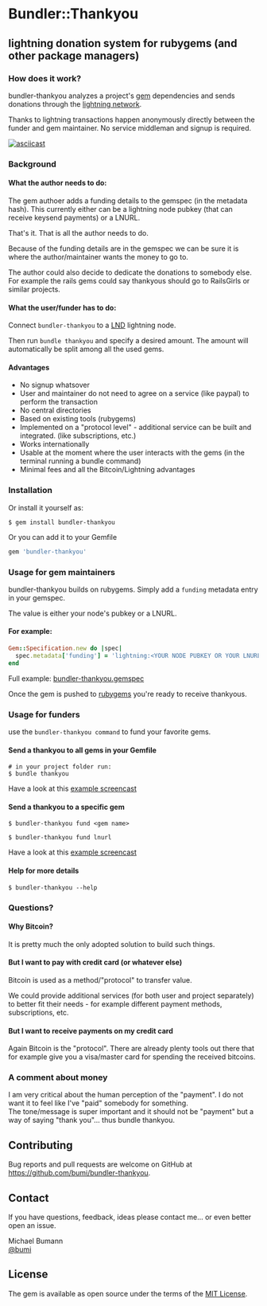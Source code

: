 

# Bundler::Thankyou
## lightning donation system for rubygems (and other package managers)

### How does it work?

bundler-thankyou analyzes a project's [gem](https://rubygems.org/) dependencies and sends donations through the [lightning network](http://lightning.network/). 

Thanks to lightning transactions happen anonymously directly between the funder and gem maintainer. No service middleman and signup is required. 

[![asciicast](https://asciinema.org/a/9MfCfcKLaKu4mp4lT9w4XHr2d.svg)](https://asciinema.org/a/9MfCfcKLaKu4mp4lT9w4XHr2d?autoplay=1)

### Background

#### What the author needs to do:

The gem authoer adds a funding details to the gemspec (in the metadata hash). This currently either can be a lightning node pubkey (that can receive keysend payments) or a LNURL.

That's it. That is all the author needs to do. 

Because of the funding details are in the gemspec we can be sure it is where the author/maintainer wants the money to go to. 

The author could also decide to dedicate the donations to somebody else. For example the rails gems could say thankyous should go to RailsGirls or similar projects. 

#### What the user/funder has to do:

Connect `bundler-thankyou` to a [LND](https://github.com/lightningnetwork/lnd) lightning node.

Then run `bundle thankyou` and specify a desired amount. The amount will automatically be split among all the used gems.

#### Advantages

* No signup whatsover
* User and maintainer do not need to agree on a service (like paypal) to perform the transaction
* No central directories
* Based on existing tools (rubygems)
* Implemented on a "protocol level" - additional service can be built and integrated. (like subscriptions, etc.)
* Works internationally
* Usable at the moment where the user interacts with the gems (in the terminal running a bundle command)
* Minimal fees and all the Bitcoin/Lightning advantages



### Installation

Or install it yourself as:

    $ gem install bundler-thankyou

Or you can add it to your Gemfile

```ruby
gem 'bundler-thankyou'
```

### Usage for gem maintainers

bundler-thankyou builds on rubygems. Simply add a `funding` metadata entry in your gemspec.

The value is either your node's pubkey or a LNURL. 

#### For example:

```ruby
Gem::Specification.new do |spec|
  spec.metadata['funding'] = 'lightning:<YOUR NODE PUBKEY OR YOUR LNURL'
end
```

Full example: [bundler-thankyou.gemspec](https://github.com/bumi/bundler-thankyou/blob/01094cc4333be6ce65888de6ba0c4b1ff31ee384/bundler-thankyou.gemspec#L18)

Once the gem is pushed to [rubygems](https://rubygems.org) you're ready to receive thankyous.

### Usage for funders

use the `bundler-thankyou command` to fund your favorite gems.

#### Send a thankyou to all gems in your Gemfile

    # in your project folder run:
    $ bundle thankyou 

Have a look at this [example screencast](https://asciinema.org/a/9MfCfcKLaKu4mp4lT9w4XHr2d)

#### Send a thankyou to a specific gem

    $ bundler-thankyou fund <gem name>
    
    $ bundler-thankyou fund lnurl
    
Have a look at this [example screencast](https://asciinema.org/a/Aki6htjyMcl3MbIWNUv7S1YgH)


#### Help for more details

    $ bundler-thankyou --help


### Questions?

#### Why Bitcoin? 

It is pretty much the only adopted solution to build such things.

#### But I want to pay with credit card (or whatever else)

Bitcoin is used as a method/"protocol" to transfer value. 

We could provide additional services (for both user and project separately) to better fit their needs - for example different payment methods, subscriptions, etc. 

#### But I want to receive payments on my credit card

Again Bitcoin is the "protocol". There are already plenty tools out there that for example give you a visa/master card for spending the received bitcoins. 

### A comment about money

I am very critical about the human perception of the "payment". I do not want it to feel like I've "paid" somebody for something.   
The tone/message is super important and it should not be "payment" but a way of saying "thank you"... thus bundle thankyou. 


## Contributing

Bug reports and pull requests are welcome on GitHub at https://github.com/bumi/bundler-thankyou.


## Contact

If you have questions, feedback, ideas please contact me... or even better open an issue. 

Michael Bumann  
[@bumi](http://twitter.com/bumi)  

## License

The gem is available as open source under the terms of the [MIT License](https://opensource.org/licenses/MIT).
